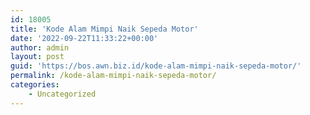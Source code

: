 ```yaml
---
id: 18005
title: 'Kode Alam Mimpi Naik Sepeda Motor'
date: '2022-09-22T11:33:22+00:00'
author: admin
layout: post
guid: 'https://bos.awn.biz.id/kode-alam-mimpi-naik-sepeda-motor/'
permalink: /kode-alam-mimpi-naik-sepeda-motor/
categories:
    - Uncategorized
---
```


